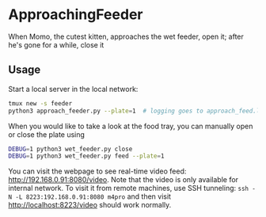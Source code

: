 # ApproachingFeeder
When Momo, the cutest kitten, approaches the wet feeder, open it; after he's gone for a while, close it

<!-- <video src='./example/example.mp4' width=360/> -->

## Usage

Start a local server in the local network:

```sh
tmux new -s feeder
python3 approach_feeder.py --plate=1  # logging goes to approach_feed.log
```

When you would like to take a look at the food tray, you can manually open or close the plate using

```sh
DEBUG=1 python3 wet_feeder.py close
DEBUG=1 python3 wet_feeder.py feed --plate=1
```

You can visit the webpage to see real-time video feed: <http://192.168.0.91:8080/video>.
Note that the video is only available for internal network.
To visit it from remote machines, use SSH tunneling: `ssh -N -L 8223:192.168.0.91:8080 m4pro` and then visit <http://localhost:8223/video> should work normally.
